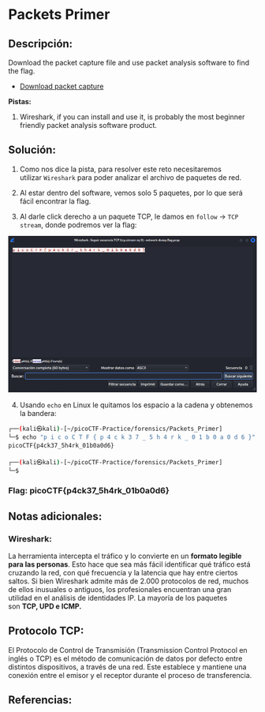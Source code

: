 # Packets Primer

## Descripción: 
Download the packet capture file and use packet analysis software to find the flag.
-   [Download packet capture](https://artifacts.picoctf.net/c/196/network-dump.flag.pcap)

**Pistas:**
1. Wireshark, if you can install and use it, is probably the most beginner friendly packet analysis software product.

## Solución:
1. Como nos dice la pista, para resolver este reto necesitaremos utilizar `Wireshark` para poder analizar el archivo de paquetes de red.

2. Al estar dentro del software, vemos solo 5 paquetes, por lo que será fácil encontrar la flag.

3. Al darle click derecho a un paquete TCP, le damos en `follow` -> `TCP stream`, donde podremos ver la flag:

![Pasted image 20230427200104](Pasted%20image%2020230427200104.png)

4. Usando `echo` en Linux le quitamos los espacio a la cadena y obtenemos la bandera: 

```bash
┌──(kali㉿kali)-[~/picoCTF-Practice/forensics/Packets_Primer]
└─$ echo "p i c o C T F { p 4 c k 3 7 _ 5 h 4 r k _ 0 1 b 0 a 0 d 6 }" | sed 's/ //g' 
picoCTF{p4ck37_5h4rk_01b0a0d6}
                                                                                              
┌──(kali㉿kali)-[~/picoCTF-Practice/forensics/Packets_Primer]
└─$
```

### Flag: picoCTF{p4ck37_5h4rk_01b0a0d6}

## Notas adicionales:

### Wireshark:
La herramienta intercepta el tráfico y lo convierte en un **formato legible para las personas**. Esto hace que sea más fácil identificar qué tráfico está cruzando la red, con qué frecuencia y la latencia que hay entre ciertos saltos. Si bien Wireshark admite más de 2.000 protocolos de red, muchos de ellos inusuales o antiguos, los profesionales encuentran una gran utilidad en el análisis de identidades IP. La mayoría de los paquetes son **TCP, UPD e ICMP.**

## Protocolo TCP:
El Protocolo de Control de Transmisión (Transmission Control Protocol en inglés o TCP) es el método de comunicación de datos por defecto entre distintos dispositivos, a través de una red. Este establece y mantiene una conexión entre el emisor y el receptor durante el proceso de transferencia.

## Referencias: